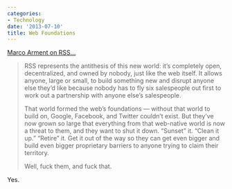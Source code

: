 ```yaml
---
categories:
- Technology
date: '2013-07-10'
title: Web Foundations
---
```


<a href="http://www.marco.org/2013/07/03/lockdown">Marco Arment on RSS...</a>

<blockquote>RSS represents the antithesis of this new world: it’s completely open, decentralized, and owned by nobody, just like the web itself. It allows anyone, large or small, to build something new and disrupt anyone else they’d like because nobody has to fly six salespeople out first to work out a partnership with anyone else’s salespeople.

That world formed the web’s foundations — without that world to build on, Google, Facebook, and Twitter couldn’t exist. But they’ve now grown so large that everything from that web-native world is now a threat to them, and they want to shut it down. “Sunset” it. “Clean it up.” “Retire” it. Get it out of the way so they can get even bigger and build even bigger proprietary barriers to anyone trying to claim their territory.

Well, fuck them, and fuck that.</blockquote>

Yes.